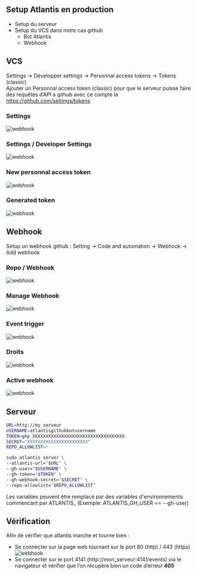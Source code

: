 ## Setup Atlantis en production
-	Setup du serveur
-	Setup du VCS dans notre cas github
	   - Bot Atlantis
     - Webhook

## VCS
Settings -> Développer settings -> Personnal access tokens -> Tokens (classic)  
Ajouter un Personnal access token (classic) pour que le serveur puisse faire des requêtes d’API a github avec ce compte la
https://github.com/settings/tokens
### Settings
![webhook](image/tokken-1.png)
### Settings / Developer Settings
![webhook](image/tokken-2.png)
### New personnal access token
![webhook](image/tokken-3.png)
### Generated token
![webhook](image/tokken-4.png)


## Webhook
Setup un webhook github :
Setting -> Code and automation -> Webhook -> Add webhook
### Repo / Webhook
![webhook](image/webhook-1.png)
### Manage Webhook
![webhook](image/webhook-2.png)
### Event trigger
![webhook](image/webhook-event1.png)
### Droits
![webhook](image/webhook-event2.png)
### Active webhook
![webhook](image/webhook-event3.png)

## Serveur

```bash
URL=http://my_serveur
USERNAME=atlantisgithubbotusername
TOKEN=ghp_XXXXXXXXXXXXXXXXXXXXXXXXXXXXXXXXXXX
SECRET="XXXXXXXXXXXXXXXXXXXXXXX"
REPO_ALLOWLIST=*

sudo atlantis server \
--atlantis-url="$URL" \
--gh-user="$USERNAME" \
--gh-token="$TOKEN" \
--gh-webhook-secret="$SECRET" \
--repo-allowlist="$REPO_ALLOWLIST"
```
Les variables peuvent être remplacé par des variables d'environnements commencant par ATLANTIS_ (Exemple: ATLANTIS_GH_USER == --gh-user)

## Vérification
Afin de vérifier que atlantis marche et tourne bien :
- Se connecter sur la page web tournant sur le port 80 (http) / 443 (https)
![webhook](image/atlantis80.png)
- Se connecter sur le port 4141 (http://mon_serveur:4141/events) via le navigateur  et vérifier que l’on récupère bien un code d’erreur **405**

